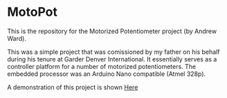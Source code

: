 # MotoPot
This is the repository for the Motorized Potentiometer project (by Andrew Ward).

This was a simple project that was comissioned by my father on his behalf during his tenure at Garder Denver International. It essentially serves as a controller platform for a number of motorized potentiometers. The embedded processor was an Arduino Nano compatible (Atmel 328p).

A demonstration of this project is shown <a href="https://www.dropbox.com/s/by6aiwttaghz06z/MVI_3470.AVI">Here</a>
